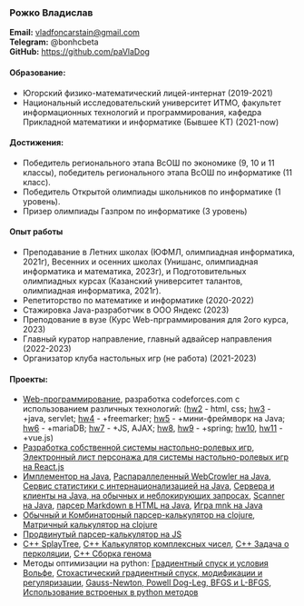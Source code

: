 ### Рожко Владислав
**Email:** vladfoncarstain@gmail.com  
**Telegram:** @bonhcbeta  
**GitHub:** https://github.com/paVlaDog  

#### Образование:
- Югорский физико-математический лицей-интернат (2019-2021)
- Национальный исследовательский университет ИТМО, факультет информационных технологий и программирования, кафедра Прикладной математики и информатике (Бывшее КТ) (2021-now)

#### Достижения:
- Победитель регионального этапа ВсОШ по экономике (9, 10 и 11 классы), победитель регионального этапа ВсОШ по информатике (11 класс).
- Победитель Открытой олимпиады школьников по информатике (1 уровень).
- Призер олимпиады Газпром по информатике (3 уровень)

#### Опыт работы
- Преподавание в Летних школах (ЮФМЛ, олимпиадная информатика, 2021г), Весенних и осенних школах (Унишанс, олимпиадная информатика и математика, 2023г), и Подготовительных олимпиадных курсах (Казанский университет талантов, олимпиадная информатика, 2021г).
- Репетиторство по математике и информатике (2020-2022)
- Стажировка Java-разработчик в ООО Яндекс (2023)
- Преподование в вузе (Курс Web-прграммирования для 2ого курса, 2023)
- Главный куратор направление, главный адвайсер направления (2022-2023)
- Организатор клуба настольных игр (не работа) (2021-2023)

#### Проекты:
- [Web-программирование](https://github.com/paVlaDog/Web), разработка codeforces.com с использованием различных технологий: ([hw2](https://github.com/paVlaDog/Web/tree/master/hw1-4try2) - html, css; [hw3](https://github.com/paVlaDog/Web/tree/master/hw3try2) - +java, servlet; [hw4](https://github.com/paVlaDog/Web/tree/master/hw4) - +freemarker; [hw5](https://github.com/paVlaDog/Web/tree/master/hw5-2) - +мини-фреймворк на Java; [hw6](https://github.com/paVlaDog/Web/tree/master/hw6) - +mariaDB; [hw7](https://github.com/paVlaDog/Web/tree/master/hw7) - +JS, AJAX; [hw8](https://github.com/paVlaDog/Web/tree/master/hw8), [hw9](https://github.com/paVlaDog/Web/tree/master/hw9) - +spring; [hw10](https://github.com/paVlaDog/Web/tree/master/hw10), [hw11](https://github.com/paVlaDog/Web/tree/master/hw11) - +vue.js)
- [Разработка собственной системы настольно-ролевых игр](https://github.com/paVlaDog/OSA), [Электронный лист персонажа для системы настольно-ролевых игр на React.js](https://webosajs-4wxh.vercel.app/)
- [Имплементор на Java](https://github.com/paVlaDog/hardJava/tree/main/java-solutions/info/kgeorgiy/ja/rozhko/implementor), [Распараллеленный WebCrowler на Java](https://github.com/paVlaDog/hardJava/tree/main/java-solutions/info/kgeorgiy/ja/rozhko/crawler), [Сервис статистики с интернационализацией на Java](https://github.com/paVlaDog/hardJava/tree/main/java-solutions/info/kgeorgiy/ja/rozhko/i18n), [Сервера и клиенты на Java, на обычных и неблокирующих запросах](https://github.com/paVlaDog/hardJava/tree/main/java-solutions/info/kgeorgiy/ja/rozhko/hello), [Scanner на Java](https://github.com/paVlaDog/prog1sem/blob/main/java-solutions/Scanner.java), [парсер Markdown в HTML на Java](https://github.com/paVlaDog/prog1sem/tree/main/java-solutions/md2html), [Игра mnk на Java](https://github.com/paVlaDog/prog1sem/tree/main/java-solutions/game)
- [Обычный и Комбинаторный парсер-калькулятор на clojure](https://github.com/paVlaDog/prog2sem/blob/main/clojure-solutions/expression.clj), [Матричный калькулятор на clojure](https://github.com/paVlaDog/prog2sem/blob/main/clojure-solutions/linear.clj)
- [Продвинутый парсер-калькулятор на JS](https://github.com/paVlaDog/prog2sem/blob/main/javascript-solutions/objectExpression.js)
- [С++ SplayTree](https://github.com/paVlaDog/cpp2sem/tree/main/HW2), [C++ Калькулятор комплексных чисел](https://github.com/paVlaDog/cpp2sem/tree/main/HW6), [C++ Задача о перколяции](https://github.com/paVlaDog/cpp2sem/tree/main/HW7), [C++ Сборка генома](https://github.com/paVlaDog/cpp2sem/tree/main/HW8)
- Методы оптимизации на python: [Градиентный спуск и условия Вольфе](https://colab.research.google.com/drive/1czbKVM-ozDmLZYSRbm2WlXtXtYflyiAU?usp=sharing), [Стохастический градиентный спуск, модификации и регуляризации](https://colab.research.google.com/drive/10EFDE8W7jsso8qLM-vBOli5OH0_IPNmx?usp=sharing), [Gauss-Newton, Powell Dog-Leg, BFGS и L-BFGS](https://colab.research.google.com/drive/1rUdT30seCKn27lW7jKvpexy5YUbNSn4u?usp=sharing), [Использование встроеных в python методов](https://colab.research.google.com/drive/1OtYxivo4U6i0iVMoM3E1uhsSD92wfc0V?usp=sharing)






